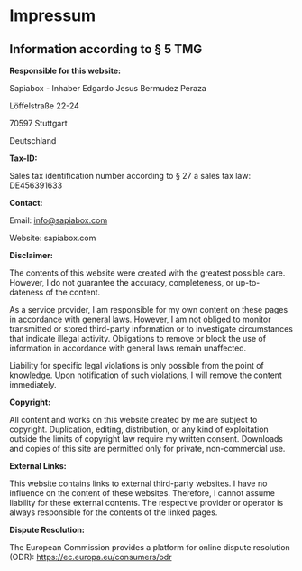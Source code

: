 # Impressum

## Information according to § 5 TMG

**Responsible for this website:**

Sapiabox - Inhaber Edgardo Jesus Bermudez Peraza

Löffelstraße 22-24

70597 Stuttgart

Deutschland

**Tax-ID:**

Sales tax identification number according to § 27 a sales tax law: DE456391633

**Contact:**

Email: info@sapiabox.com

Website: sapiabox.com

**Disclaimer:**

The contents of this website were created with the greatest possible care. However, I do not guarantee the accuracy, completeness, or up-to-dateness of the content.

As a service provider, I am responsible for my own content on these pages in accordance with general laws. However, I am not obliged to monitor transmitted or stored third-party information or to investigate circumstances that indicate illegal activity. Obligations to remove or block the use of information in accordance with general laws remain unaffected.

Liability for specific legal violations is only possible from the point of knowledge. Upon notification of such violations, I will remove the content immediately.

**Copyright:**

All content and works on this website created by me are subject to copyright. Duplication, editing, distribution, or any kind of exploitation outside the limits of copyright law require my written consent. Downloads and copies of this site are permitted only for private, non-commercial use.

**External Links:**

This website contains links to external third-party websites. I have no influence on the content of these websites. Therefore, I cannot assume liability for these external contents. The respective provider or operator is always responsible for the contents of the linked pages.

**Dispute Resolution:**

The European Commission provides a platform for online dispute resolution (ODR): https://ec.europa.eu/consumers/odr
